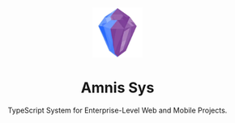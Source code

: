 <p align="center">
  <img src="./res/amnis-sys-logo-256.webp" alt="Amnis Sys" width="100" height="100">
  <h1 align="center">Amnis Sys</h1>
  <p align="center">TypeScript System for Enterprise-Level Web and Mobile Projects.</p>
</p>
